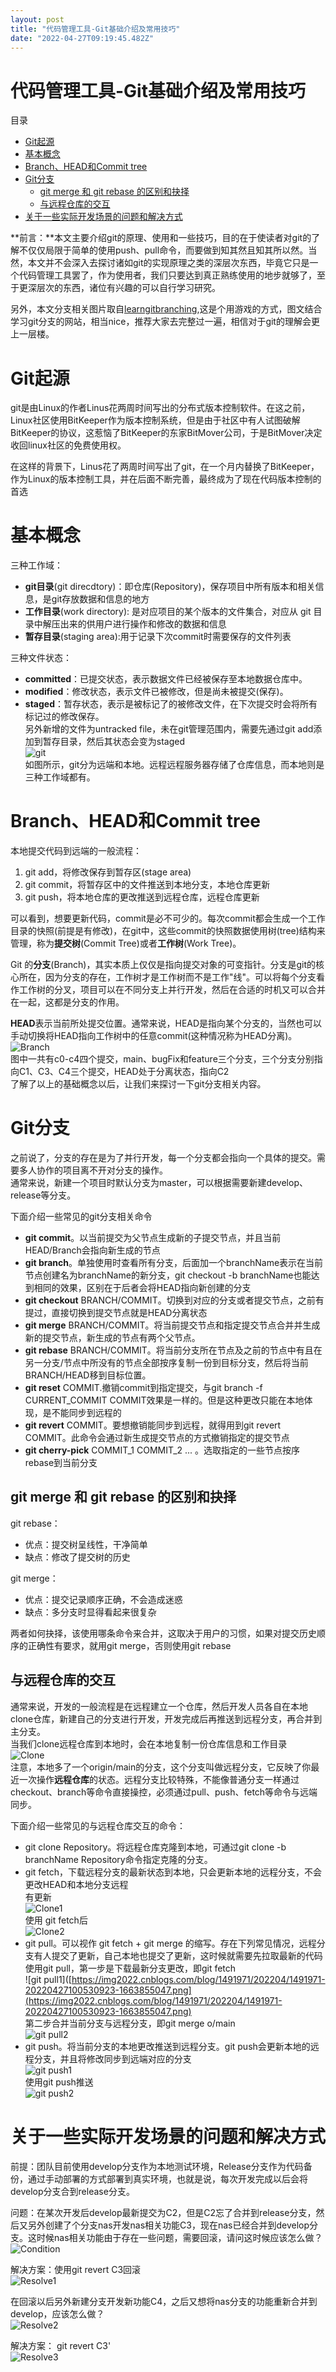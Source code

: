 ```yaml
---
layout: post
title: "代码管理工具-Git基础介绍及常用技巧"
date: "2022-04-27T09:19:45.482Z"
---
```

代码管理工具-Git基础介绍及常用技巧
===================

目录

*   [Git起源](#git起源)
*   [基本概念](#基本概念)
*   [Branch、HEAD和Commit tree](#branchhead和commit-tree)
*   [Git分支](#git分支)
    *   [git merge 和 git rebase 的区别和抉择](#git-merge-和-git-rebase-的区别和抉择)
    *   [与远程仓库的交互](#与远程仓库的交互)
*   [关于一些实际开发场景的问题和解决方式](#关于一些实际开发场景的问题和解决方式)

  
**前言：**本文主要介绍git的原理、使用和一些技巧，目的在于使读者对git的了解不仅仅局限于简单的使用push、pull命令，而要做到知其然且知其所以然。当然，本文并不会深入去探讨诸如git的实现原理之类的深层次东西，毕竟它只是一个代码管理工具罢了，作为使用者，我们只要达到真正熟练使用的地步就够了，至于更深层次的东西，诸位有兴趣的可以自行学习研究。

另外，本文分支相关图片取自[learngitbranching](https://learngitbranching.js.org/?locale=zh_CN),这是个用游戏的方式，图文结合学习git分支的网站，相当nice，推荐大家去完整过一遍，相信对于git的理解会更上一层楼。

Git起源
=====

git是由Linux的作者Linus花两周时间写出的分布式版本控制软件。在这之前，Linux社区使用BitKeeper作为版本控制系统，但是由于社区中有人试图破解BitKeeper的协议，这惹恼了BitKeeper的东家BitMover公司，于是BitMover决定收回linux社区的免费使用权。

在这样的背景下，Linus花了两周时间写出了git，在一个月内替换了BitKeeper，作为Linux的版本控制工具，并在后面不断完善，最终成为了现在代码版本控制的首选

基本概念
====

三种工作域：

*   **git目录**(git direcdtory)：即仓库(Repository)，保存项目中所有版本和相关信息，是git存放数据和信息的地方
*   **工作目录**(work directory): 是对应项目的某个版本的文件集合，对应从 git 目录中解压出来的供用户进行操作和修改的数据和信息
*   **暂存目录**(staging area):用于记录下次commit时需要保存的文件列表

三种文件状态：

*   **committed**：已提交状态，表示数据文件已经被保存至本地数据仓库中。
*   **modified**：修改状态，表示文件已被修改，但是尚未被提交(保存)。
*   **staged**：暂存状态，表示是被标记了的被修改文件，在下次提交时会将所有标记过的修改保存。  
    另外新增的文件为untracked file，未在git管理范围内，需要先通过git add添加到暂存目录，然后其状态会变为staged  
    ![git](https://img2022.cnblogs.com/blog/1491971/202204/1491971-20220427095537717-6505504.jpg)  
    如图所示，git分为远端和本地。远程远程服务器存储了仓库信息，而本地则是三种工作域都有。

Branch、HEAD和Commit tree
=======================

本地提交代码到远端的一般流程：

1.  git add，将修改保存到暂存区(stage area)
2.  git commit，将暂存区中的文件推送到本地分支，本地仓库更新
3.  git push，将本地仓库的更改推送到远程仓库，远程仓库更新

可以看到，想要更新代码，commit是必不可少的。每次commit都会生成一个工作目录的快照(前提是有修改)，在git中，这些commit的快照数据使用树(tree)结构来管理，称为**提交树**(Commit Tree)或者**工作树**(Work Tree)。

Git 的**分支**(Branch)，其实本质上仅仅是指向提交对象的可变指针。分支是git的核心所在，因为分支的存在，工作树才是工作树而不是工作"线"。可以将每个分支看作工作树的分叉，项目可以在不同分支上并行开发，然后在合适的时机又可以合并在一起，这都是分支的作用。

**HEAD**表示当前所处提交位置。通常来说，HEAD是指向某个分支的，当然也可以手动切换将HEAD指向工作树中的任意commit(这种情况称为HEAD分离)。  
![Branch](https://img2022.cnblogs.com/blog/1491971/202204/1491971-20220427095829095-325741830.png)  
图中一共有c0-c4四个提交，main、bugFix和feature三个分支，三个分支分别指向C1、C3、C4三个提交，HEAD处于分离状态，指向C2  
了解了以上的基础概念以后，让我们来探讨一下git分支相关内容。

Git分支
=====

之前说了，分支的存在是为了并行开发，每一个分支都会指向一个具体的提交。需要多人协作的项目离不开对分支的操作。  
通常来说，新建一个项目时默认分支为master，可以根据需要新建develop、release等分支。

下面介绍一些常见的git分支相关命令

*   **git commit**。以当前提交为父节点生成新的子提交节点，并且当前HEAD/Branch会指向新生成的节点
*   **git branch**。单独使用时查看所有分支，后面加一个branchName表示在当前节点创建名为branchName的新分支，git checkout -b branchName也能达到相同的效果，区别在于后者会将HEAD指向新创建的分支
*   **git checkout** BRANCH/COMMIT。切换到对应的分支或者提交节点，之前有提过，直接切换到提交节点就是HEAD分离状态
*   **git merge** BRANCH/COMMIT。将当前提交节点和指定提交节点合并并生成新的提交节点，新生成的节点有两个父节点。
*   **git rebase** BRANCH/COMMIT。将当前分支所在节点及之前的节点中有且在另一分支/节点中所没有的节点全部按序复制一份到目标分支，然后将当前BRANCH/HEAD移到目标位置。
*   **git reset** COMMIT.撤销commit到指定提交，与git branch -f CURRENT\_COMMIT COMMIT效果是一样的。但是这种更改只能在本地体现，是不能同步到远程的
*   **git revert** COMMIT。要想撤销能同步到远程，就得用到git revert COMMIT。此命令会通过新生成提交节点的方式撤销指定的提交节点
*   **git cherry-pick** COMMIT\_1 COMMIT\_2 ... 。选取指定的一些节点按序rebase到当前分支

git merge 和 git rebase 的区别和抉择
-----------------------------

git rebase：

*   优点：提交树呈线性，干净简单
*   缺点：修改了提交树的历史

git merge：

*   优点：提交记录顺序正确，不会造成迷惑
*   缺点：多分支时显得看起来很复杂

两者如何抉择，该使用哪条命令来合并，这取决于用户的习惯，如果对提交历史顺序的正确性有要求，就用git merge，否则使用git rebase

与远程仓库的交互
--------

通常来说，开发的一般流程是在远程建立一个仓库，然后开发人员各自在本地clone仓库，新建自己的分支进行开发，开发完成后再推送到远程分支，再合并到主分支。  
当我们clone远程仓库到本地时，会在本地复制一份仓库信息和工作目录  
![Clone](https://img2022.cnblogs.com/blog/1491971/202204/1491971-20220427100216770-1076250903.png)  
注意，本地多了一个origin/main的分支，这个分支叫做远程分支，它反映了你最近一次操作**远程仓库**的状态。远程分支比较特殊，不能像普通分支一样通过checkout、branch等命令直接操控，必须通过pull、push、fetch等命令与远端同步。

下面介绍一些常见的与远程仓库交互的命令：

*   git clone Repository。将远程仓库克隆到本地，可通过git clone -b branchName Repository命令指定克隆的分支。
*   git fetch，下载远程分支的最新状态到本地，只会更新本地的远程分支，不会更改HEAD和本地分支远程  
    有更新  
    ![Clone1](https://img2022.cnblogs.com/blog/1491971/202204/1491971-20220427100334243-2013834402.png)  
    使用 git fetch后  
    ![Clone2](https://img2022.cnblogs.com/blog/1491971/202204/1491971-20220427100432216-1163199745.png)
*   git pull。可以视作 git fetch + git merge 的缩写。存在下列常见情况，远程分支有人提交了更新，自己本地也提交了更新，这时候就需要先拉取最新的代码  
    使用git pull，第一步是下载最新分支更改，即git fetch  
    !\[git pull1\]([https://img2022.cnblogs.com/blog/1491971/202204/1491971-20220427100530923-1663855047.png](https://img2022.cnblogs.com/blog/1491971/202204/1491971-20220427100530923-1663855047.png)  
    第二步合并当前分支与远程分支，即git merge o/main  
    ![git pull2](https://img2022.cnblogs.com/blog/1491971/202204/1491971-20220427100546769-245268636.png)
*   git push。将当前分支的本地更改推送到远程分支。git push会更新本地的远程分支，并且将修改同步到远端对应的分支  
    ![git push1](https://img2022.cnblogs.com/blog/1491971/202204/1491971-20220427100628327-1772298150.png)  
    使用git push推送  
    ![git push2](https://img2022.cnblogs.com/blog/1491971/202204/1491971-20220427100650461-20755467.png)

关于一些实际开发场景的问题和解决方式
==================

前提：团队目前使用develop分支作为本地测试环境，Release分支作为代码备份，通过手动部署的方式部署到真实环境，也就是说，每次开发完成以后会将develop分支合到release分支。

问题：在某次开发后develop最新提交为C2，但是C2忘了合并到release分支，然后又另外创建了个分支nas开发nas相关功能C3，现在nas已经合并到develop分支。这时候nas相关功能由于存在一些问题，需要回滚，请问这时候应该怎么做？  
![Condition](https://img2022.cnblogs.com/blog/1491971/202204/1491971-20220427100833911-960465810.png)

解决方案：使用git revert C3回滚  
![Resolve1](https://img2022.cnblogs.com/blog/1491971/202204/1491971-20220427100848782-1071149007.png)

在回滚以后另外新建分支开发新功能C4，之后又想将nas分支的功能重新合并到develop，应该怎么做？  
![Resolve2](https://img2022.cnblogs.com/blog/1491971/202204/1491971-20220427100858526-428948925.png)

解决方案： git revert C3'  
![Resolve3](https://img2022.cnblogs.com/blog/1491971/202204/1491971-20220427100911295-443237279.png)